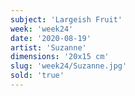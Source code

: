 ```yaml
---
subject: 'Largeish Fruit'
week: 'week24'
date: '2020-08-19'
artist: 'Suzanne'
dimensions: '20x15 cm'
slug: 'week24/Suzanne.jpg'
sold: 'true'
---
```

